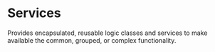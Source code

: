 # Services

Provides encapsulated, reusable logic classes and services to make available the common, grouped, or complex functionality.
